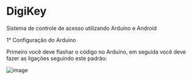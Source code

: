 # DigiKey
Sistema de controle de acesso utilizando Arduino e Android


1° Configuração do Arduino

Primeiro você deve flashar o código no Arduino, em seguida você deve fazer as ligações seguindo este padrão:

![image](https://user-images.githubusercontent.com/36886923/48926358-6d4bac80-eeb4-11e8-9a5f-983668082b97.png)
